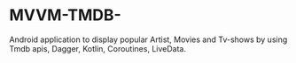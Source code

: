 # MVVM-TMDB-
Android application to display popular Artist, Movies and Tv-shows by using Tmdb apis, Dagger, Kotlin, Coroutines, LiveData.

